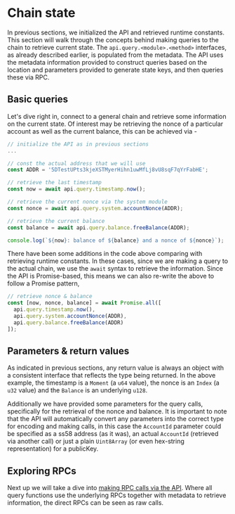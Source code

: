 # Chain state

In previous sections, we initialized the API and retrieved runtime constants. This section will walk through the concepts behind making queries to the chain to retrieve current state. The `api.query.<module>.<method>` interfaces, as already described earlier, is populated from the metadata. The API uses the metadata information provided to construct queries based on the location and parameters provided to generate state keys, and then queries these via RPC.

## Basic queries

Let's dive right in, connect to a general chain and retrieve some information on the current state. Of interest may be retrieving the nonce of a particular account as well as the current balance, this can be achieved via -

```js
// initialize the API as in previous sections
...

// const the actual address that we will use
const ADDR = '5DTestUPts3kjeXSTMyerHihn1uwMfLj8vU8sqF7qYrFabHE';

// retrieve the last timestamp
const now = await api.query.timestamp.now();

// retrieve the current nonce via the system module
const nonce = await api.query.system.accountNonce(ADDR);

// retrieve the current balance
const balance = await api.query.balance.freeBalance(ADDR);

console.log(`${now}: balance of ${balance} and a nonce of ${nonce}`);
```

There have been some additions in the code above comparing with retrieving runtime constants. In these cases, since we are making a query to the actual chain, we use the `await` syntax to retrieve the information. Since the API is Promise-based, this means we can also re-write the above to follow a Promise pattern,

```js
// retrieve nonce & balance
const [now, nonce, balance] = await Promise.all([
  api.query.timestamp.now(),
  api.query.system.accountNonce(ADDR),
  api.query.balance.freeBalance(ADDR)
]);
```

## Parameters & return values

As indicated in previous sections, any return value is always an object with a consistent interface that reflects the type being returned. In the above example, the timestamp is a `Moment` (a `u64` value), the nonce is an `Index` (a `u32` value) and the `Balance` is an underlying `u128`.

Additionally we have provided some parameters for the query calls, specifically for the retrieval of the nonce and balance. It is important to note that the API will automatically convert any parameters into the correct type for encoding  and making calls, in this case the `AccountId` parameter could be specified as a ss58 address (as it was), an actual `AccountId` (retrieved via another call) or just a plain `Uint8Array` (or even hex-string representation) for a publicKey.

## Exploring RPCs

Next up we will take a dive into [making RPC calls via the API](api.rpc.md). Where all query functions use the underlying RPCs together with metadata to retrieve information, the direct RPCs can be seen as raw calls.
